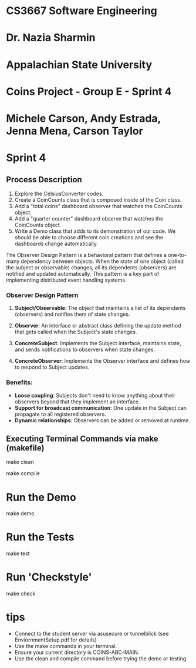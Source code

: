 # CS3667 Software Engineering 
# Dr. Nazia Sharmin
# Appalachian State University

# Coins Project - Group E - Sprint 4
# Michele Carson, Andy Estrada, Jenna Mena, Carson Taylor

# Sprint 4
## Process Description

1. Explore the CelsiusConverter codes.
2. Create a CoinCounts class that is composed inside of the Coin class. 
3. Add a "total coins" dashboard observer that watches the CoinCounts object.
4. Add a "quarter counter" dashboard observe that watches the CoinCounts object.
6. Write a Demo class that adds to its demonstration of our code. We should be able to choose different coin creations and see the dashboards change automatically.

The Observer Design Pattern is a behavioral pattern that defines a one-to-many dependency between objects. When the state of one object (called the subject or observable) changes, all its dependents (observers) are notified and updated automatically. This pattern is a key part of implementing distributed event handling systems.

### Observer Design Pattern

1. **Subject/Observable**: The object that maintains a list of its dependents (observers) and notifies them of state changes.
   
2. **Observer**: An interface or abstract class defining the update method that gets called when the Subject's state changes.
   
3. **ConcreteSubject**: Implements the Subject interface, maintains state, and sends notifications to observers when state changes.
   
4. **ConcreteObserver**: Implements the Observer interface and defines how to respond to Subject updates.

### Benefits:

- **Loose coupling**: Subjects don't need to know anything about their observers beyond that they implement an interface.
- **Support for broadcast communication**: One update in the Subject can propagate to all registered observers.
- **Dynamic relationships**: Observers can be added or removed at runtime.

## Executing Terminal Commands via make (makefile)

make clean

make compile

# Run the Demo

make demo

# Run the Tests

make test

# Run 'Checkstyle'

make check

# tips
- Connect to the student server via asusecure or tunnelblick (see EnviornmentSetup.pdf for details)
- Use the make commands in your terminal.
- Ensure your current directory is COINS-ABC-MAIN.
- Use the clean and compile command before trying the demo or testing.

